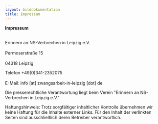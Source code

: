 ```yaml
---
layout: bilddokumentation
title: Impressum
---
```

**Impressum**

<br>Erinnern an NS-Verbrechen in Leipzig e.V. \
<br>Permoserstraße 15 \
<br>04318 Leipzig 

Telefon +49(0)341-2352075\
<br>E-Mail: info \[at] zwangsarbeit-in-leipzig \[dot] de

Die presserechtliche Verantwortung liegt beim Verein "Erinnern an NS-Verbrechen in Leipzig e.V."

Haftungshinweis: Trotz sorgfältiger inhaltlicher Kontrolle übernehmen wir keine Haftung für die Inhalte externer Links. Für den Inhalt der verlinkten Seiten sind ausschließlich deren Betreiber verantwortlich.
